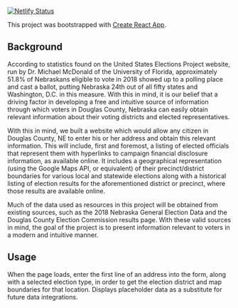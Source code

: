 [![Netlify Status](https://api.netlify.com/api/v1/badges/3cad6527-507c-483f-bbec-9edd36e98f13/deploy-status)](https://app.netlify.com/sites/festive-euclid-29b55d/deploys)

This project was bootstrapped with [Create React App](https://github.com/facebook/create-react-app).

## Background
According to statistics found on the United States Elections Project website, run by Dr. Michael McDonald of the University of Florida, approximately 51.8% of Nebraskans eligible to vote in 2018 showed up to a polling place and cast a ballot, putting Nebraska 24th out of all fifty states and Washington, D.C. in this measure. With this in mind, it is our belief that a driving factor in developing a free and intuitive source of information through which voters in Douglas County, Nebraska can easily obtain relevant information about their voting districts and elected representatives. 

With this in mind, we built a website which would allow any citizen in Douglas County, NE to enter his or her address and obtain this relevant information. This will include, first and foremost, a listing of elected officials that represent them with hyperlinks to campaign financial disclosure information, as available online. It includes a geographical representation (using the Google Maps API, or equivalent) of their precinct/district boundaries for various local and statewide elections along with a historical listing of election results for the aforementioned district or precinct, where those results are available online. 

Much of the data used as resources in this project will be obtained from existing sources, such as the 2018 Nebraska General Election Data and the Douglas County Election Commission results page. With these valid sources in mind, the goal of the project is to present information relevant to voters in a modern and intuitive manner.

## Usage

When the page loads, enter the first line of an address into the form, along with a selected election type, in order to get the election district and map boundaries for that location. Displays placeholder data as a substitute for future data integrations.

